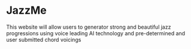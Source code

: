# JazzMe
This website will allow users to generator strong and beautiful jazz progressions using voice leading AI technology and pre-determined and user submitted chord voicings
